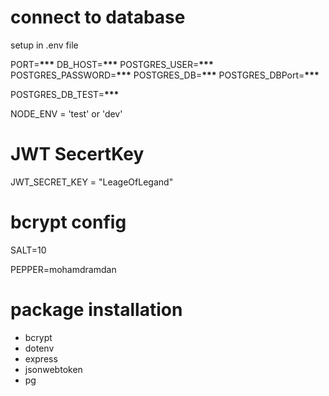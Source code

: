 # connect to database

setup in .env file

PORT=****\*\*\*****
DB_HOST=****\*\*\*****
POSTGRES_USER=****\*\*\*****
POSTGRES_PASSWORD=****\*\*\*****
POSTGRES_DB=****\*\*\*****
POSTGRES_DBPort=****\*\*\*****

<!-- test database -->

POSTGRES_DB_TEST=****\*\*\*****

NODE_ENV = 'test' or 'dev'

# JWT SecertKey

JWT_SECRET_KEY = "LeageOfLegand"

# bcrypt config

SALT=10

PEPPER=mohamdramdan

# package installation

- bcrypt
- dotenv
- express
- jsonwebtoken
- pg
